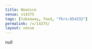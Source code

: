 ```yaml
---
title: Beanice
venue: v14375
tags: [takeaway, food, "fhrs:654332"]
permalink: /v/14375/
layout: venue
---
```

null